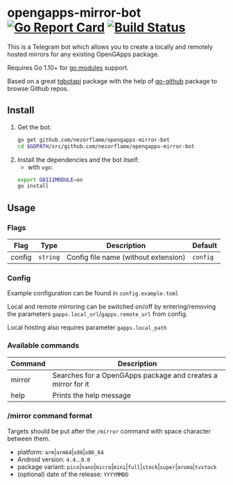# opengapps-mirror-bot [![Go Report Card](https://goreportcard.com/badge/github.com/nezorflame/opengapps-mirror-bot)](https://goreportcard.com/report/github.com/nezorflame/opengapps-mirror-bot) [![Build Status](https://travis-ci.com/nezorflame/opengapps-mirror-bot.svg?branch=master)](https://travis-ci.com/nezorflame/opengapps-mirror-bot)

This is a Telegram bot which allows you to create a locally and remotely hosted mirrors for any existing OpenGApps package.

Requires Go 1.10+ for [go modules](https://github.com/golang/go/wiki/Modules) support.

Based on a great [tgbotapi](https://github.com/go-telegram-bot-api/telegram-bot-api) package with the help of [go-github](https://github.com/google/go-github) package to browse Github repos.

## Install

1. Get the bot:
    ```bash
    go get github.com/nezorflame/opengapps-mirror-bot
    cd $GOPATH/src/github.com/nezorflame/opengapps-mirror-bot
    ```
2. Install the dependencies and the bot itself:
    - with `vgo`:
    ```bash
    export GO111MODULE=on
    go install
    ```

## Usage

### Flags

| Flag | Type | Description | Default |
|--------|--------|-------------------------------------|-----------|
| config | `string` | Config file name (without extension) | `config` |

### Config

Example configuration can be found in `config.example.toml`

Local and remote mirroring can be switched on/off by entering/removing the parameters `gapps.local_url`/`gapps.remote_url` from config.

Local hosting also requires parameter `gapps.local_path`

### Available commands

| Command | Description |
|--------|------------------------------------------------------------|
| mirror | Searches for a OpenGApps package and creates a mirror for it |
| help | Prints the help message |

### /mirror command format

Targets should be put after the `/mirror` command with space character between them.

- platform: `arm`|`arm64`|`x86`|`x86_64`
- Android version: `4.4`...`9.0`
- package variant: `pico`|`nano`|`micro`|`mini`|`full`|`stock`|`super`|`aroma`|`tvstock`
- (optional) date of the release: `YYYYMMDD`

